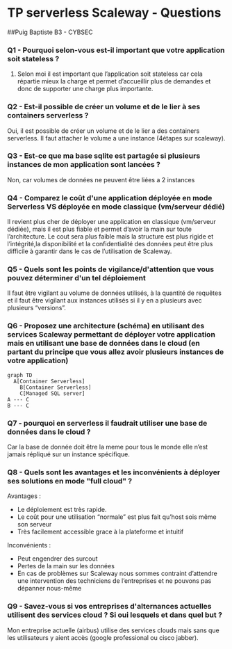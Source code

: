 # TP serverless Scaleway - Questions

##Puig Baptiste B3 - CYBSEC

### Q1 - Pourquoi selon-vous est-il important que votre application soit stateless ?

1) Selon moi il est important que l’application soit stateless car cela répartie mieux la charge et permet d’accueillir plus de demandes et donc de supporter une charge plus importante.

### Q2 - Est-il possible de créer un volume et de le lier à ses containers serverless ?

Oui, il est possible de créer un volume et de le lier a des containers serverless. Il faut attacher le volume a une instance (4étapes sur scaleway).

### Q3 - Est-ce que ma base sqlite est partagée si plusieurs instances de mon application sont lancées ?

Non, car volumes de données ne peuvent être liées a 2 instances 

### Q4 - Comparez le coût d'une application déployée en mode Serverless VS déployée en mode classique (vm/serveur dédié)

Il revient plus cher de déployer une application en classique (vm/serveur dédiée), mais il est plus fiable et permet d’avoir la main sur toute l’architecture. Le cout sera plus faible mais la structure est plus rigide et l’intégrité,la disponibilité et la confidentialité des données peut être plus difficile à garantir dans le cas de l’utilisation de Scaleway.

### Q5 - Quels sont les points de vigilance/d'attention que vous pouvez déterminer d'un tel déploiement

Il faut être vigilant au volume de données utilisés, à la quantité de requêtes et il faut être vigilant aux instances utilisés si il y en a plusieurs avec plusieurs “versions”.

### Q6 - Proposez une architecture (schéma) en utilisant des services Scaleway permettant de déployer votre application mais en utilisant une base de données dans le cloud (en partant du principe que vous allez avoir plusieurs instances de votre application)

```mermaid
graph TD
  A[Container Serverless]
	B[Container Serverless]
	C[Managed SQL server]
A --- C
B --- C

```

### Q7 - pourquoi en serverless il faudrait utiliser une base de données dans le cloud ?

Car la base de donnée doit être la meme pour tous le monde elle n’est jamais répliqué sur un instance spécifique.

### Q8 - Quels sont les avantages et les inconvénients à déployer ses solutions en mode "full cloud" ?

Avantages : 

- Le déploiement est très rapide.
- Le coût pour une utilisation “normale” est plus fait qu’host sois même son serveur
- Très facilement accessible grace à la plateforme et intuitif

Inconvénients :

- Peut engendrer des surcout
- Pertes de la main sur les données
- En cas de problèmes sur Scaleway nous sommes contraint d’attendre une intervention des techniciens de l’entreprises et ne pouvons pas dépanner nous-même

### Q9 - Savez-vous si vos entreprises d'alternances actuelles utilisent des services cloud ? Si oui lesquels et dans quel but ?

Mon entreprise actuelle (airbus) utilise des services clouds mais sans que les utilisateurs y aient accès (google professional ou cisco jabber).